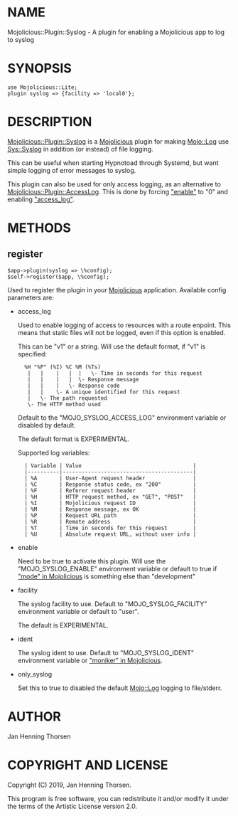 # NAME

Mojolicious::Plugin::Syslog - A plugin for enabling a Mojolicious app to log to syslog

# SYNOPSIS

    use Mojolicious::Lite;
    plugin syslog => {facility => 'local0'};

# DESCRIPTION

[Mojolicious::Plugin::Syslog](https://metacpan.org/pod/Mojolicious%3A%3APlugin%3A%3ASyslog) is a [Mojolicious](https://metacpan.org/pod/Mojolicious) plugin for making
[Mojo::Log](https://metacpan.org/pod/Mojo%3A%3ALog) use [Sys::Syslog](https://metacpan.org/pod/Sys%3A%3ASyslog) in addition (or instead) of file logging.

This can be useful when starting Hypnotoad through Systemd, but want simple
logging of error messages to syslog.

This plugin can also be used for only access logging, as an alternative to
[Mojolicious::Plugin::AccessLog](https://metacpan.org/pod/Mojolicious%3A%3APlugin%3A%3AAccessLog). This is done by forcing ["enable"](#enable) to
"0" and enabling ["access\_log"](#access_log).

# METHODS

## register

    $app->plugin(syslog => \%config);
    $self->register($app, \%config);

Used to register the plugin in your [Mojolicious](https://metacpan.org/pod/Mojolicious) application. Available
config parameters are:

- access\_log

    Used to enable logging of access to resources with a route enpoint. This means
    that static files will not be logged, even if this option is enabled.

    This can be "v1" or a string. Will use the default format, if "v1" is specified:

        %H "%P" (%I) %C %M (%Ts)
         |   |    |   |  |   \- Time in seconds for this request
         |   |    |   |  \- Response message
         |   |    |   \- Response code
         |   |    \- A unique identified for this request
         |   \- The path requested
         \- The HTTP method used

    Default to the "MOJO\_SYSLOG\_ACCESS\_LOG" environment variable or disabled by
    default.

    The default format is EXPERIMENTAL.

    Supported log variables:

        | Variable | Value                                   |
        |----------|-----------------------------------------|
        | %A       | User-Agent request header               |
        | %C       | Response status code, ex "200"          |
        | %F       | Referer request header                  |
        | %H       | HTTP request method, ex "GET", "POST"   |
        | %I       | Mojolicious request ID                  |
        | %M       | Response message, ex OK                 |
        | %P       | Request URL path                        |
        | %R       | Remote address                          |
        | %T       | Time in seconds for this request        |
        | %U       | Absolute request URL, without user info |

- enable

    Need to be true to activate this plugin. Will use the "MOJO\_SYSLOG\_ENABLE"
    environment variable or default to true if ["mode" in Mojolicious](https://metacpan.org/pod/Mojolicious#mode) is something
    else than "development"

- facility

    The syslog facility to use. Default to "MOJO\_SYSLOG\_FACILITY" environment
    variable or default to "user".

    The default is EXPERIMENTAL.

- ident

    The syslog ident to use. Default to "MOJO\_SYSLOG\_IDENT" environment variable or
    ["moniker" in Mojolicious](https://metacpan.org/pod/Mojolicious#moniker).

- only\_syslog

    Set this to true to disabled the default [Mojo::Log](https://metacpan.org/pod/Mojo%3A%3ALog) logging to file/stderr.

# AUTHOR

Jan Henning Thorsen

# COPYRIGHT AND LICENSE

Copyright (C) 2019, Jan Henning Thorsen.

This program is free software, you can redistribute it and/or modify it under
the terms of the Artistic License version 2.0.
